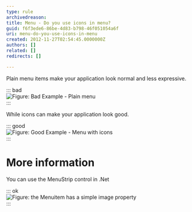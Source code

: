 ```yaml
---
type: rule
archivedreason: 
title: Menu - Do you use icons in menu?
guid: f6f3ede6-86be-4d83-b798-46f051054a6f
uri: menu-do-you-use-icons-in-menu
created: 2012-11-27T02:54:45.0000000Z
authors: []
related: []
redirects: []

---
```


Plain menu items make your application look normal and less expressive. 
<!--endintro-->


::: bad  
![Figure: Bad Example - Plain menu](../../assets/BetterUI\_PlainMenu.gif)  
:::

While icons can make your application look good.


::: good  
![Figure: Good Example - Menu with icons](../../assets/BetterUI\_MenuStrip.gif)  
:::

# More information

You can use the MenuStrip control in .Net


::: ok  
![Figure: the Menuitem has a simple image property](../../assets/BetterUI\_MenuStrip\_DesignView.gif)  
:::
